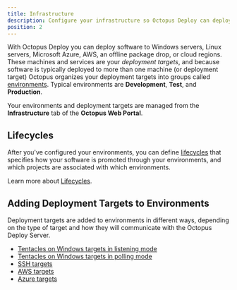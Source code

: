 ```yaml
---
title: Infrastructure
description: Configure your infrastructure so Octopus Deploy can deploy software to your Windows servers, Linux servers, Microsoft Azure, an offline package drop, or Cloud Regions.
position: 2
---
```


With Octopus Deploy you can deploy software to Windows servers, Linux servers, Microsoft Azure, AWS, an offline package drop, or cloud regions. These machines and services are your *deployment targets*, and because software is typically deployed to more than one machine (or deployment target) Octopus organizes your deployment targets into groups called [environments](/docs/infrastructure/environments/index.md). Typical environments are **Development**, **Test**, and **Production**.

Your environments and deployment targets are managed from the **Infrastructure** tab of the **Octopus Web Portal**.

## Lifecycles

After you've configured your environments, you can define [lifecycles](/docs/infrastructure/lifecycles/index.md) that specifies how your software is promoted through your environments, and which projects are associated with which environments.

Learn more about [Lifecycles](/docs/infrastructure/lifecycles/index.md).

## Adding Deployment Targets to Environments

Deployment targets are added to environments in different ways, depending on the type of target and how they will communicate with the Octopus Deploy Server.

- [Tentacles on Windows targets in listening mode](/docs/infrastructure/windows-targets/listening-tentacles/index.md)
- [Tentacles on Windows targets in polling mode](/docs/infrastructure/windows-targets/polling-tentacles/index.md)
- [SSH targets](/docs/infrastructure/ssh-targets/index.md)
- [AWS targets](/docs/infrastructure/aws/index.md)
- [Azure targets](/docs/infrastructure/azure/index.md)

